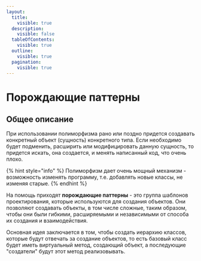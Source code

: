 ```yaml
---
layout:
  title:
    visible: true
  description:
    visible: false
  tableOfContents:
    visible: true
  outline:
    visible: true
  pagination:
    visible: true
---
```


# Порождающие паттерны

## Общее описание

При использовании полиморфизма рано или поздно придется создавать конкретный объект (сущность) конкретного типа. Если необходимо будет подменить, расширить или модифицировать данную сущность, то придется искать, она создается, и менять написанный код, что очень плохо.&#x20;

{% hint style="info" %}
Полиморфизм дает очень мощный механизм - возможность изменять программу, т.е. добавлять новые классы, не изменяя старые.
{% endhint %}

На помощь приходят **порождающие паттерны** - это группа шаблонов проектирования, которые используются для создания объектов. Они позволяют создавать объекты, в том числе сложные, таким образом, чтобы они были гибкими, расширяемыми и независимыми от способа их создания и взаимодействия.

Основная идея заключается в том, чтобы создать иерархию классов, которые будут отвечать за создание объектов, то есть базовый класс будет иметь виртуальный метод, создающий объект, а последующие "создатели" будут этот метод реализовывать.&#x20;

&#x20;

